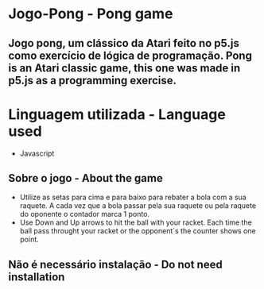 # Jogo-Pong - Pong game

Jogo  pong, um clássico da Atari feito no p5.js como exercício de lógica de programação.
Pong is an Atari classic game, this one was made in p5.js as a programming exercise.  
---
# Linguagem utilizada -  Language used
- Javascript

## Sobre o jogo - About the game
- Utilize as setas para cima e para baixo para rebater a bola com a sua raquete. A cada vez que a bola passar pela sua raquete ou pela raquete do oponente o contador marca 1 ponto. 
- Use Down and Up arrows to hit the ball with your racket. Each time the ball pass throught your racket or the opponent´s the counter shows one point. 


## Não é necessário instalação -  Do not need installation
 
